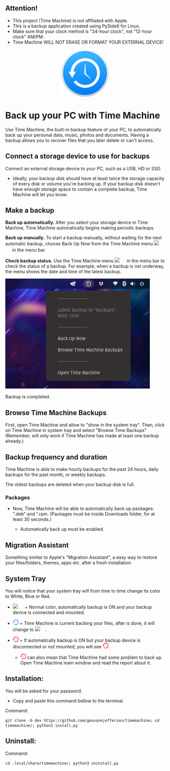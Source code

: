 ## Attention!
* This project (Time Machine) is not affiliated with Apple. 
* This is a backup application created using PySide6 for Linux.
* Make sure that your clock method is "24-hour clock", not "12-hour clock" AM/PM.
* Time Machine WILL NOT ERASE OR FORMAT YOUR EXTERNAL DEVICE!

<p align="center">
  <img width="150" height="150" src="src/icons/backup_150px.png">
 <h1 align="left">Back up your PC with Time Machine</h1>
</p>
Use Time Machine, the built-in backup feature of your PC, to automatically back up your personal data, music, photos and 
documents. Having a backup allows you to recover files that you later delete or can't access.

## Connect a storage device to use for backups
Connect an external storage device to your PC, such as a USB, HD or SSD.

* Ideally, your backup disk should have at least twice the storage capacity of every disk or volume you're backing up. 
If your backup disk doesn't have enough storage space to contain a complete backup, Time Machine will let you know.

## Make a backup
**Back up automatically.** After you select your storage device in Time Machine, Time Machine automatically begins making
periodic backups.

**Back up manually.** To start a backup manually, without waiting for the next automatic backup, choose Back Up Now from
the Time Machine menu ![](src/screenshots/git-systemtrayicon.png)![systemtrayicon.svg](src%2Ficons%2Fgit-systemtrayicon.png) in 
the menu bar.

**Check backup status.** Use the Time Machine menu ![](src/screenshots/git-systemtrayicon.png)![git-systemtrayicon.png](src%2Ficons%2Fgit-systemtrayicon.png) 
in the menu bar to check the status of a backup. For example, when a backup is not underway, the menu shows the date and 
time of the latest backup.

![](src/screenshots/img_3.png)

Backup is completed.

## Browse Time Machine Backups
First, open Time Machine and allow to "show in the system tray".
Then, click on Time Machine in system tray and select "Browse Time Backups"
(Remember, will only work if Time Machine has made at least one backup already.)


## Backup frequency and duration
Time Machine is able to make hourly backups for the past 24 hours, daily backups for the past month, or weekly backups. 

The oldest backups are deleted when your backup disk is full.

### Packages
* Now, Time Machine will be able to automatically back up packages: ".deb" and ".rpm. 
    (Packages must be inside Downloads folder, for at least 30 seconds.)

  * Automatically back up must be enabled.

## Migration Assistant
Something similar to Apple's "Migration Assistant", a easy way to restore your 
files/folders, themes, apps etc. after a fresh installation.

## System Tray 
You will notice that your system tray will from time to time change its color to White, Blue or Red.
* ![](src/screenshots/git-systemtrayicon.png)![git-systemtrayicon.png](src%2Ficons%2Fgit-systemtrayicon.png) = Normal color, 
automatically backup is ON and your backup device is connected and mounted.


* ![git-systemtrayiconrun.png](src%2Ficons%2Fgit-systemtrayiconrun.png) = Time Machine is current backing your files, after is done,
it will change to ![](src/screenshots/git-systemtrayicon.png)![git-systemtrayicon.png](src%2Ficons%2Fgit-systemtrayicon.png).


* ![git-systemtrayiconerror.png](src%2Ficons%2Fgit-systemtrayiconerror.png) = If automatically backup is ON but your backup device
is disconnected or not mounted, you will see ![git-systemtrayiconerror.png](src%2Ficons%2Fgit-systemtrayiconerror.png).
  - ![git-systemtrayiconerror.png](src%2Ficons%2Fgit-systemtrayiconerror.png) can also mean that Time Machine had some problem to back up. Open Time Machine main window and 
  read the report about it.

## Installation:
You will be asked for your password.
* Copy and paste this command bellow to the terminal.

Command:

    git clone -b dev https://github.com/geovanejefferson/timemachine; cd timemachine/; python3 install.py


## Uninstall:
Command:

    cd .local/share/timemachine/; python3 uninstall.py
